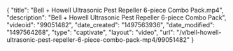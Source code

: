 {
    "title": "Bell + Howell Ultrasonic Pest Repeller 6-piece Combo Pack.mp4",
    "description": "Bell + Howell Ultrasonic Pest Repeller 6-piece Combo Pack",
    "videoid": "99051482",
    "date_created": "1497563936",
    "date_modified": "1497564268",
    "type": "captivate",
    "layout": "video",
    "url": "\/v\/bell-howell-ultrasonic-pest-repeller-6-piece-combo-pack-mp4\/99051482"
}